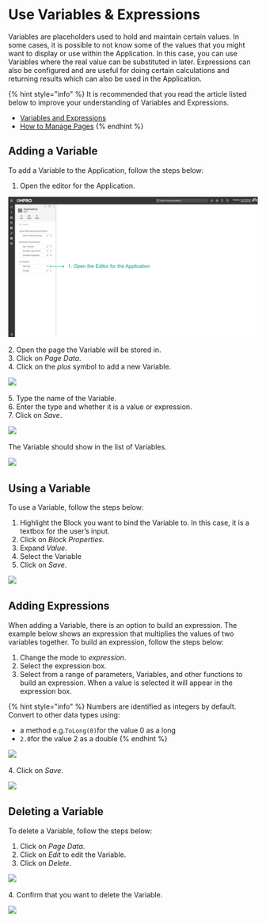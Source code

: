 # Use Variables & Expressions

Variables are placeholders used to hold and maintain certain values. In some cases, it is possible to not know some of the values that you might want to display or use within the Application. In this case, you can use Variables where the real value can be substituted in later. Expressions can also be configured and are useful for doing certain calculations and returning results which can also be used in the Application.&#x20;

{% hint style="info" %}
It is recommended that you read the article listed below to improve your understanding of Variables and Expressions.

* [Variables and Expressions](../../concepts/application/variables-and-expressions.md)
* [How to Manage Pages](manage-pages.md)
{% endhint %}

## Adding a Variable

To add a Variable to the Application, follow the steps below:

1. Open the editor for the Application.

![](<../../.gitbook/assets/image (1758).png>)

&#x20;   2\. Open the page the Variable will be stored in.\
&#x20;   3\. Click on _Page Data_.\
&#x20;   4\. Click on the _plus_ symbol to add a new Variable.

![](../../.gitbook/assets/varsAndExp\_2.png)

&#x20;   5\. Type the name of the Variable.\
&#x20;   6\. Enter the type and whether it is a value or expression.\
&#x20;   7\. Click on _Save_.

![](../../.gitbook/assets/varsAndExp\_3.png)

The Variable should show in the list of Variables.

![](../../.gitbook/assets/varsAndExp\_4.png)

## Using a Variable

To use a Variable, follow the steps below:

1. Highlight the Block you want to bind the Variable to. In this case, it is a textbox for the user’s input.
2. Click on _Block Properties_.
3. Expand _Value_.
4. Select the Variable
5. Click on _Save_.

![](../../.gitbook/assets/varsAndExp\_5.png)

## Adding Expressions

When adding a Variable, there is an option to build an expression. The example below shows an expression that multiplies the values of two variables together. To build an expression, follow the steps below:

1. Change the mode to _expression_.
2. Select the expression box.
3. Select from a range of parameters, Variables, and other functions to build an expression. When a value is selected it will appear in the expression box.

{% hint style="info" %}
Numbers are identified as integers by default. Convert to other data types using:&#x20;

* a method e.g.`ToLong(0)`for the value 0 as a long
* `2.0`for the value 2 as a double
{% endhint %}

![](../../.gitbook/assets/varsAndExp\_5-1.png)

&#x20;   4\. Click on _Save_.

![](../../.gitbook/assets/varsAndExp\_5-2.png)

## Deleting a Variable

To delete a Variable, follow the steps below:

1. Click on _Page Data_.
2. Click on _Edit_ to edit the Variable.
3. Click on _Delete_.

![](../../.gitbook/assets/varsAndExp\_6.png)

&#x20;   4\. Confirm that you want to delete the Variable.

![](../../.gitbook/assets/varsAndExp\_7.png)
